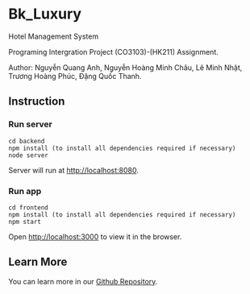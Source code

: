 # Bk_Luxury
Hotel Management System

Programing Intergration Project (CO3103)-(HK211) Assignment.

Author: Nguyễn Quang Anh, Nguyễn Hoàng Minh Châu, Lê Minh Nhật, Trương Hoàng Phúc, Đặng Quốc Thanh.

## Instruction

### Run server

    cd backend
    npm install (to install all dependencies required if necessary)
    node server

Server will run at [http://localhost:8080](http://localhost:8080).

### Run app

    cd frontend
    npm install (to install all dependencies required if necessary)
    npm start
  
Open [http://localhost:3000](http://localhost:3000) to view it in the browser.

## Learn More
You can learn more in our [Github Repository](https://github.com/remsokawaii1/Bk_Luxury).
